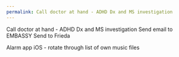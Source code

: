 ```yaml
---
permalink: Call doctor at hand - ADHD Dx and MS investigation
---
```

Call doctor at hand - ADHD Dx and MS investigation 
Send email to EMBASSY 
Send to Frieda 


Alarm app iOS - rotate through list of own music files